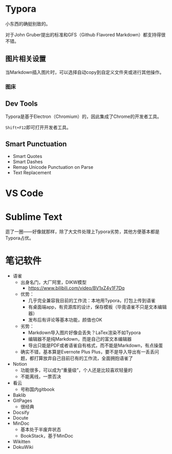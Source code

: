 



# Typora

小东西的确挺别致的。

对于John Gruber提出的标准和GFS（Github Flavored Markdown）都支持得很不错。

## 图片相关设置

当Markdown插入图片时，可以选择自动copy到自定义文件夹或进行其他操作。

### 图床



## Dev Tools

Typora是基于Electron（Chromium）的，因此集成了Chrome的开发者工具。

`Shift+F12`即可打开开发者工具。



## Smart Punctuation

* Smart Quotes
* Smart Dashes
* Remap Unicode Punctuation on Parse
* Text Replacement

# VS Code




# Sublime Text





逛了一圈——好像就那样，除了大文件处理上Typora劣势，其他方便基本都是Typora占优。





# 笔记软件

* 语雀
  * 出身名门，大厂阿里，DIKW模型
    * https://www.bilibili.com/video/BV1xZ4y1F7Dq
  * 优势：
    * 几乎完全兼容我目前的工作流：本地用Typora，打包上传到语雀
    * 有桌面端app，有资源库的设计，保存模板（毕竟语雀不只是文本编辑器）
    * 发布后有评论等基本功能，颜值也OK
  * 劣势：
    * Markdown导入图片好像会丢失？LaTex渲染不如Typora
    * 编辑器不是纯Markdown，而是自己的富文本编辑器
    * 导出只能是PDF或者语雀自有格式，而不能是Markdown，有点操蛋
  * 确实不错，基本算是Evernote Plus Plus，要不是导入导出有一丢丢问题，都打算放弃自己目前已有的工作流，全面拥抱语雀了
* Notion
  * 功能很多，可以成为“重量级”，个人还是比较喜欢轻量的
  * 不能离线，一票否决
* 看云
  * 号称国内gitbook
* Baklib
* GitPages
  * 很经典
* Docsify
* Docute
* MinDoc
  * 基本处于半废弃状态
  * BookStack，基于MinDoc
* Wikitten
* DokuWiki
